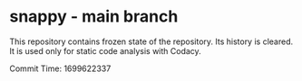 # snappy - main branch

This repository contains frozen state of the repository.
Its history is cleared. It is used only for static code
analysis with Codacy.

Commit Time: 1699622337